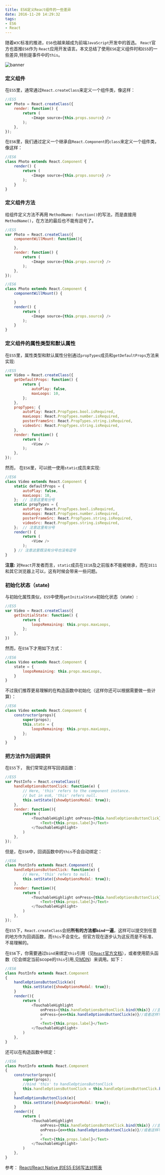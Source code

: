 ```yaml
---
title: ES6定义React组件的一些差异
date: 2016-11-20 14:29:32
tags:
- ES6
- React
---
```


随着`W3C`标准的推进，`ES6`也越来越成为前端`JavaScript`开发中的首选。 `React`官方也首推`ES6`作为 `React`应用开发语言。本文总结了使用`ES6`定义组件时和`ES5`的一些差异,特别是事件中的`this`。
<!--more-->
 ![banner](./20161120/banner.jpg)

### 定义组件
在`ES5`里，通常通过`React.createClass`来定义一个组件类，像这样：
```js
//ES5
var Photo = React.createClass({
    render: function() {
        return (
            <Image source={this.props.source} />
        );
    },
});
```

在`ES6`里，我们通过定义一个继承自`React.Component`的`class`来定义一个组件类，像这样：
```js
//ES6
class Photo extends React.Component {
    render() {
        return (
            <Image source={this.props.source} />
        );
    }
}
```

### 定义组件方法
给组件定义方法不再用 `MethodName: function()`的写法，而是直接用`MethodName()`，在方法的最后也不能有逗号了。
```js
//ES5 
var Photo = React.createClass({
    componentWillMount: function(){

    },
    render: function() {
        return (
            <Image source={this.props.source} />
        );
    },
});

//ES6
class Photo extends React.Component {
    componentWillMount() {

    }
    render() {
        return (
            <Image source={this.props.source} />
        );
    }
}
```

### 定义组件的属性类型和默认属性
在`ES5`里，属性类型和默认属性分别通过`propTypes`成员和`getDefaultProps`方法来实现:
```js
//ES5 
var Video = React.createClass({
    getDefaultProps: function() {
        return {
            autoPlay: false,
            maxLoops: 10,
        };
    },
    propTypes: {
        autoPlay: React.PropTypes.bool.isRequired,
        maxLoops: React.PropTypes.number.isRequired,
        posterFrameSrc: React.PropTypes.string.isRequired,
        videoSrc: React.PropTypes.string.isRequired,
    },
    render: function() {
        return (
            <View />
        );
    },
});
```

然而， 在`ES6`里，可以统一使用`static`成员来实现:
```js
//ES6
class Video extends React.Component {
    static defaultProps = {
        autoPlay: false,
        maxLoops: 10,
    };  // 注意这里有分号
    static propTypes = {
        autoPlay: React.PropTypes.bool.isRequired,
        maxLoops: React.PropTypes.number.isRequired,
        posterFrameSrc: React.PropTypes.string.isRequired,
        videoSrc: React.PropTypes.string.isRequired,
    };  // 注意这里有分号
    render() {
        return (
            <View />
        );
    } // 注意这里既没有分号也没有逗号
}
```
**注意:** 对`React`开发者而言，`static`成员在`IE10`及之前版本不能被继承，而在`IE11`和其它浏览器上可以，这有时候会带来一些问题。

### 初始化状态（state)
与初始化属性类似，`ES5`中使用`getInitialState`初始化状态（state）:
```js
//ES5 
var Video = React.createClass({
    getInitialState: function() {
        return {
            loopsRemaining: this.props.maxLoops,
        };
    },
})
```
然而，在`ES6`下才用如下方式：
```js
//ES6
class Video extends React.Component {
    state = {
        loopsRemaining: this.props.maxLoops,
    }
}
```

不过我们推荐更易理解的在构造函数中初始化（这样你还可以根据需要做一些计算）：
```js
//ES6
class Video extends React.Component {
    constructor(props){
        super(props);
        this.state = {
            loopsRemaining: this.props.maxLoops,
        };
    }
}
```

### 把方法作为回调提供
在`ES5`下， 我们常常这样写回调函数：
```js
//ES5
var PostInfo = React.createClass({
    handleOptionsButtonClick: function(e) {
        // Here, 'this' refers to the component instance.
        // but in es6, 'this' refers null.
        this.setState({showOptionsModal: true});
    },
    render: function(){
        return (
            <TouchableHighlight onPress={this.handleOptionsButtonClick}>
                <Text>{this.props.label}</Text>
            </TouchableHighlight>
        )
    },
});
```
但是，在`ES6`中，回调函数中的`this`不会自动绑定：
```js
//ES6
class PostInfo extends React.Component({
    handleOptionsButtonClick: function(e) {
        // Here, 'this' refers to null.
        this.setState({showOptionsModal: true});
    },
    render: function(){
        return (
            <TouchableHighlight onPress={this.handleOptionsButtonClick}>
                <Text>{this.props.label}</Text>
            </TouchableHighlight>
        )
    },
});
```

在`ES5`下，`React.createClass`会把**所有的方法都`bind`一遍**，这样可以提交到任意的地方作为回调函数，而`this`不会变化。但官方现在逐步认为这反而是不标准、不易理解的。

在`ES6`下，你需要通过`bind`来绑定`this`引用（见[`React`官方文档](https://facebook.github.io/react/docs/handling-events.html)），或者使用箭头函数（它会绑定当前scope的`this`引用,见[MDN](https://developer.mozilla.org/en-US/docs/Web/JavaScript/Reference/Functions/Arrow_functions)）来调用。如下：

```js
//ES6
class PostInfo extends React.Component
{
    handleOptionsButtonClick(e){
        this.setState({showOptionsModal: true});
    }
    render(){
        return (
            <TouchableHighlight 
                onPress={this.handleOptionsButtonClick.bind(this)} //主要这里
                onPress={e=>this.handleOptionsButtonClick(e)}//或者这样写
                >
                <Text>{this.props.label}</Text>
            </TouchableHighlight>
        )
    },
}
```

还可以在构造函数中绑定：
```js
//ES6
class PostInfo extends React.Component
{
    constructor(props){
        super(props);
        //bind 'this' to handleOptionsButtonClick
        this.handleOptionsButtonClick = this.handleOptionsButtonClick.bind(this);
    }
    handleOptionsButtonClick(e){
        this.setState({showOptionsModal: true});
    }
    render(){
        return (
            <TouchableHighlight 
                onPress={this.handleOptionsButtonClick.bind(this)} //主要这里
                onPress={e=>this.handleOptionsButtonClick(e)}//或者这样写
                >
                <Text>{this.props.label}</Text>
            </TouchableHighlight>
        )
    },
}
```

参考：
[React/React Native 的ES5 ES6写法对照表](http://bbs.reactnative.cn/topic/15/react-react-native-%E7%9A%84es5-es6%E5%86%99%E6%B3%95%E5%AF%B9%E7%85%A7%E8%A1%A8)
